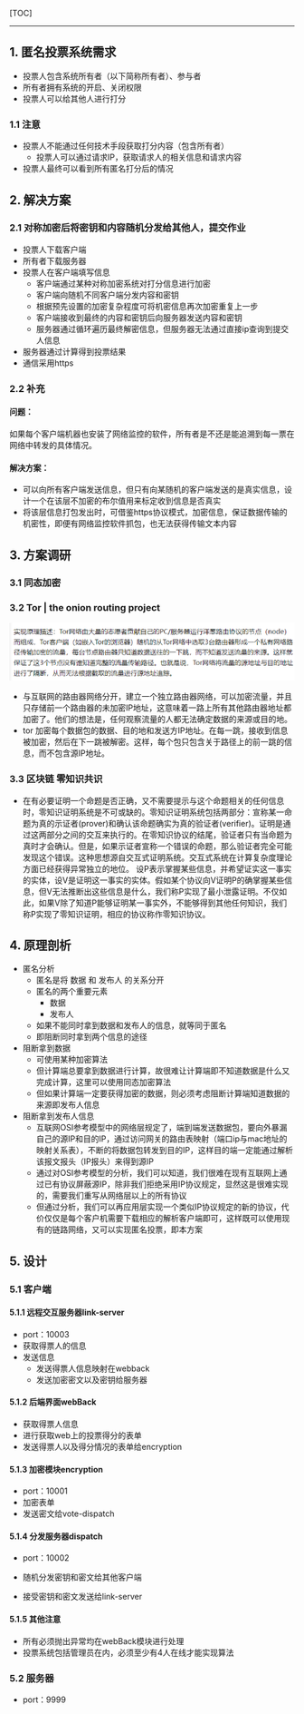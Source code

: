 [TOC]

------



## 1. 匿名投票系统需求

- 投票人包含系统所有者（以下简称所有者）、参与者
- 所有者拥有系统的开启、关闭权限
- 投票人可以给其他人进行打分

### 1.1 注意

- 投票人不能通过任何技术手段获取打分内容（包含所有者）
  - 投票人可以通过请求IP，获取请求人的相关信息和请求内容
- 投票人最终可以看到所有匿名打分后的情况

## 2. 解决方案

### 2.1 对称加密后将密钥和内容随机分发给其他人，提交作业

- 投票人下载客户端
- 所有者下载服务器
- 投票人在客户端填写信息
  - 客户端通过某种对称加密系统对打分信息进行加密
  - 客户端向随机不同客户端分发内容和密钥
  - 根据预先设置的加密复杂程度可将机密信息再次加密重复上一步
  - 客户端接收到最终的内容和密钥后向服务器发送内容和密钥
  - 服务器通过循环遍历最终解密信息，但服务器无法通过直接ip查询到提交人信息
- 服务器通过计算得到投票结果
- 通信采用https

### 2.2 补充

#### 问题：

如果每个客户端机器也安装了网络监控的软件，所有者是不还是能追溯到每一票在网络中转发的具体情况。

#### 解决方案：

- 可以向所有客户端发送信息，但只有向某随机的客户端发送的是真实信息，设计一个在该层不加密的布尔值用来标定收到信息是否真实
- 将该层信息打包发出时，可借鉴https协议模式，加密信息，保证数据传输的机密性，即便有网络监控软件抓包，也无法获得传输文本内容

## 3. 方案调研

### 3.1 同态加密

### 3.2 Tor | the onion routing project

![img](README.assets\screen_shot_1658816376886(1).png)

- 与互联网的路由器网络分开，建立一个独立路由器网络，可以加密流量，并且只存储前一个路由器的未加密IP地址，这意味着一路上所有其他路由器地址都加密了。他们的想法是，任何观察流量的人都无法确定数据的来源或目的地。
- tor 加密每个数据包的数据、目的地和发送方IP地址。在每一跳，接收到信息被加密，然后在下一跳被解密。这样，每个包只包含关于路径上的前一跳的信息，而不包含源IP地址。

### 3.3 区块链 零知识共识

- 在有必要证明一个命题是否正确，又不需要提示与这个命题相关的任何信息时，零知识证明系统是不可或缺的。零知识证明系统包括两部分：宣称某一命题为真的示证者(prover)和确认该命题确实为真的验证者(verifier)。证明是通过这两部分之间的交互来执行的。在零知识协议的结尾，验证者只有当命题为真时才会确认。但是，如果示证者宣称一个错误的命题，那么验证者完全可能发现这个错误。这种思想源自交互式证明系统。交互式系统在计算复杂度理论方面已经获得异常独立的地位。
  设P表示掌握某些信息，并希望证实这一事实的实体，设V是证明这一事实的实体。假如某个协议向V证明P的确掌握某些信息，但V无法推断出这些信息是什么，我们称P实现了最小泄露证明。不仅如此，如果V除了知道P能够证明某一事实外，不能够得到其他任何知识，我们称P实现了零知识证明，相应的协议称作零知识协议。

## 4. 原理剖析

- 匿名分析
  - 匿名是将 数据 和 发布人 的关系分开
  - 匿名的两个重要元素
    - 数据
    - 发布人
  - 如果不能同时拿到数据和发布人的信息，就等同于匿名
  - 即阻断同时拿到两个信息的途径
- 阻断拿到数据
  - 可使用某种加密算法
  - 但计算端总要拿到数据进行计算，故很难让计算端即不知道数据是什么又完成计算，这里可以使用同态加密算法
  - 但如果计算端一定要获得加密的数据，则必须考虑阻断计算端知道数据的来源即发布人信息
- 阻断拿到发布人信息
  - 互联网OSI参考模型中的网络层规定了，端到端发送数据包，要向外暴漏自己的源IP和目的IP，通过访问网关的路由表映射（端口ip与mac地址的映射关系表），不断的将数据包转发到目的IP，这样目的端一定能通过解析该报文报头（IP报头）来得到源IP
  - 通过对OSI参考模型的分析，我们可以知道，我们很难在现有互联网上通过已有协议屏蔽源IP，除非我们拒绝采用IP协议规定，显然这是很难实现的，需要我们重写从网络层以上的所有协议
  - 但通过分析，我们可以再应用层实现一个类似IP协议规定的新的协议，代价仅仅是每个客户机需要下载相应的解析客户端即可，这样既可以使用现有的链路网络，又可以实现匿名投票，即本方案

## 5. 设计

### 5.1 客户端

#### 5.1.1 远程交互服务器link-server

- port：10003
- 获取得票人的信息
- 发送信息
  - 发送得票人信息映射在webback
  - 发送加密密文以及密钥给服务器

#### 5.1.2 后端界面webBack

- 获取得票人信息
- 进行获取web上的投票得分的表单
- 发送得票人以及得分情况的表单给encryption

#### 5.1.3 加密模块encryption

- port：10001
- 加密表单
- 发送密文给vote-dispatch

#### 5.1.4 分发服务器dispatch

- port：10002

- 随机分发密钥和密文给其他客户端
- 接受密钥和密文发送给link-server

#### 5.1.5 其他注意

- 所有必须抛出异常均在webBack模块进行处理
- 投票系统包括管理员在内，必须至少有4人在线才能实现算法

### 5.2 服务器

- port：9999
